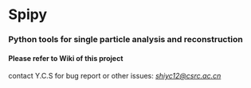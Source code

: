 # Spipy

### Python tools for single particle analysis and reconstruction

#### Please refer to Wiki of this project

contact Y.C.S for bug report or other issues: *shiyc12@csrc.ac.cn*